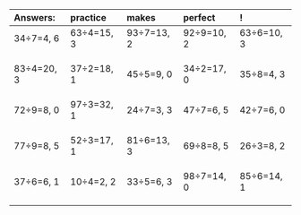 | Answers: | practice | makes | perfect | ! |
| :--- | :--- | :--- | :--- | :--- |
| 34÷7=4, 6 | 63÷4=15, 3 | 93÷7=13, 2 | 92÷9=10, 2 | 63÷6=10, 3 | 
|   |   |   |   |   | 
|   |   |   |   |   | 
|   |   |   |   |   | 
| 83÷4=20, 3 | 37÷2=18, 1 | 45÷5=9, 0 | 34÷2=17, 0 | 35÷8=4, 3 | 
|   |   |   |   |   | 
|   |   |   |   |   | 
|   |   |   |   |   | 
| 72÷9=8, 0 | 97÷3=32, 1 | 24÷7=3, 3 | 47÷7=6, 5 | 42÷7=6, 0 | 
|   |   |   |   |   | 
|   |   |   |   |   | 
|   |   |   |   |   | 
| 77÷9=8, 5 | 52÷3=17, 1 | 81÷6=13, 3 | 69÷8=8, 5 | 26÷3=8, 2 | 
|   |   |   |   |   | 
|   |   |   |   |   | 
|   |   |   |   |   | 
| 37÷6=6, 1 | 10÷4=2, 2 | 33÷5=6, 3 | 98÷7=14, 0 | 85÷6=14, 1 | 
|   |   |   |   |   | 
|   |   |   |   |   | 
|   |   |   |   |   | 

